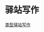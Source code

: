 # 驿站写作












[类型驿站写作](https://zhuanlan.zhihu.com/p/32182423?utm_source=wechat_session&utm_medium=social&utm_oi=749297898931384320)














